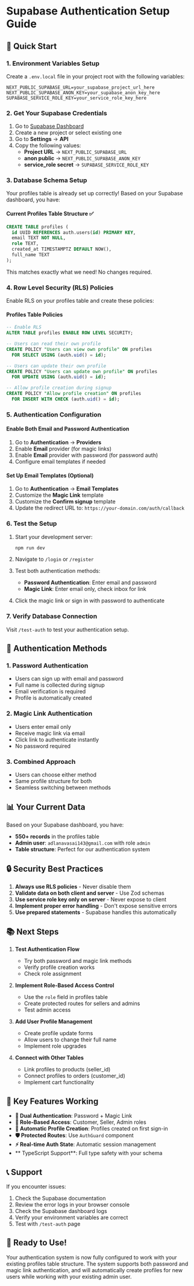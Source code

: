 # Supabase Authentication Setup Guide

## 🚀 Quick Start

### 1. Environment Variables Setup

Create a `.env.local` file in your project root with the following variables:

```env
NEXT_PUBLIC_SUPABASE_URL=your_supabase_project_url_here
NEXT_PUBLIC_SUPABASE_ANON_KEY=your_supabase_anon_key_here
SUPABASE_SERVICE_ROLE_KEY=your_service_role_key_here
```

### 2. Get Your Supabase Credentials

1. Go to [Supabase Dashboard](https://supabase.com/dashboard)
2. Create a new project or select existing one
3. Go to **Settings** → **API**
4. Copy the following values:
   - **Project URL** → `NEXT_PUBLIC_SUPABASE_URL`
   - **anon public** → `NEXT_PUBLIC_SUPABASE_ANON_KEY`
   - **service_role secret** → `SUPABASE_SERVICE_ROLE_KEY`

### 3. Database Schema Setup

Your profiles table is already set up correctly! Based on your Supabase dashboard, you have:

#### Current Profiles Table Structure ✅
```sql
CREATE TABLE profiles (
  id UUID REFERENCES auth.users(id) PRIMARY KEY,
  email TEXT NOT NULL,
  role TEXT,
  created_at TIMESTAMPTZ DEFAULT NOW(),
  full_name TEXT
);
```

This matches exactly what we need! No changes required.

### 4. Row Level Security (RLS) Policies

Enable RLS on your profiles table and create these policies:

#### Profiles Table Policies
```sql
-- Enable RLS
ALTER TABLE profiles ENABLE ROW LEVEL SECURITY;

-- Users can read their own profile
CREATE POLICY "Users can view own profile" ON profiles
  FOR SELECT USING (auth.uid() = id);

-- Users can update their own profile
CREATE POLICY "Users can update own profile" ON profiles
  FOR UPDATE USING (auth.uid() = id);

-- Allow profile creation during signup
CREATE POLICY "Allow profile creation" ON profiles
  FOR INSERT WITH CHECK (auth.uid() = id);
```

### 5. Authentication Configuration

#### Enable Both Email and Password Authentication
1. Go to **Authentication** → **Providers**
2. Enable **Email** provider (for magic links)
3. Enable **Email** provider with password (for password auth)
4. Configure email templates if needed

#### Set Up Email Templates (Optional)
1. Go to **Authentication** → **Email Templates**
2. Customize the **Magic Link** template
3. Customize the **Confirm signup** template
4. Update the redirect URL to: `https://your-domain.com/auth/callback`

### 6. Test the Setup

1. Start your development server:
   ```bash
   npm run dev
   ```

2. Navigate to `/login` or `/register`

3. Test both authentication methods:
   - **Password Authentication**: Enter email and password
   - **Magic Link**: Enter email only, check inbox for link

4. Click the magic link or sign in with password to authenticate

### 7. Verify Database Connection

Visit `/test-auth` to test your authentication setup.

## 🔧 Authentication Methods

### 1. Password Authentication
- Users can sign up with email and password
- Full name is collected during signup
- Email verification is required
- Profile is automatically created

### 2. Magic Link Authentication
- Users enter email only
- Receive magic link via email
- Click link to authenticate instantly
- No password required

### 3. Combined Approach
- Users can choose either method
- Same profile structure for both
- Seamless switching between methods

## 📊 Your Current Data

Based on your Supabase dashboard, you have:
- **550+ records** in the profiles table
- **Admin user**: `adlanavasai143@gmail.com` with role `admin`
- **Table structure**: Perfect for our authentication system

## 🔒 Security Best Practices

1. **Always use RLS policies** - Never disable them
2. **Validate data on both client and server** - Use Zod schemas
3. **Use service role key only on server** - Never expose to client
4. **Implement proper error handling** - Don't expose sensitive errors
5. **Use prepared statements** - Supabase handles this automatically

## 📚 Next Steps

1. **Test Authentication Flow**
   - Try both password and magic link methods
   - Verify profile creation works
   - Check role assignment

2. **Implement Role-Based Access Control**
   - Use the `role` field in profiles table
   - Create protected routes for sellers and admins
   - Test admin access

3. **Add User Profile Management**
   - Create profile update forms
   - Allow users to change their full name
   - Implement role upgrades

4. **Connect with Other Tables**
   - Link profiles to products (seller_id)
   - Connect profiles to orders (customer_id)
   - Implement cart functionality

## 🎯 Key Features Working

- **🔐 Dual Authentication**: Password + Magic Link
- **👥 Role-Based Access**: Customer, Seller, Admin roles
- **📝 Automatic Profile Creation**: Profiles created on first sign-in
- **🛡️ Protected Routes**: Use `AuthGuard` component
- **⚡ Real-time Auth State**: Automatic session management
- ** TypeScript Support**: Full type safety with your schema

## 📞 Support

If you encounter issues:
1. Check the Supabase documentation
2. Review the error logs in your browser console
3. Check the Supabase dashboard logs
4. Verify your environment variables are correct
5. Test with `/test-auth` page

## 🚀 Ready to Use!

Your authentication system is now fully configured to work with your existing profiles table structure. The system supports both password and magic link authentication, and will automatically create profiles for new users while working with your existing admin user. 